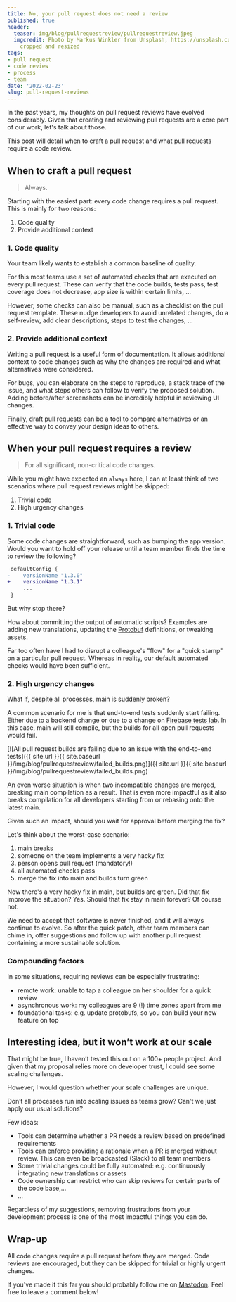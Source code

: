 ```yaml
---
title: No, your pull request does not need a review
published: true
header:
  teaser: img/blog/pullrequestreview/pullrequestreview.jpeg
  imgcredit: Photo by Markus Winkler from Unsplash, https://unsplash.com/photos/-fRAIQHKcc0,
    cropped and resized
tags:
- pull request
- code review
- process
- team
date: '2022-02-23'
slug: pull-request-reviews
---
```


In the past years, my thoughts on pull request reviews have evolved considerably. Given that creating and reviewing pull requests are a core part of our work, let's talk about those.

This post will detail when to craft a pull request and what pull requests require a code review.

## When to craft a pull request
> Always.

Starting with the easiest part: every code change requires a pull request. This is mainly for two reasons:

1. Code quality
1. Provide additional context

### 1. Code quality
Your team likely wants to establish a common baseline of quality.

For this most teams use a set of automated checks that are executed on every pull request. These can verify that the code builds, tests pass, test coverage does not decrease, app size is within certain limits, …

However, some checks can also be manual, such as a checklist on the pull request template. These nudge developers to avoid unrelated changes, do a self-review, add clear descriptions, steps to test the changes, ...

### 2. Provide additional context
Writing a pull request is a useful form of documentation. It allows additional context to code changes such as why the changes are required and what alternatives were considered.

For bugs, you can elaborate on the steps to reproduce, a stack trace of the issue, and what steps others can follow to verify the proposed solution. Adding before/after screenshots can be incredibly helpful in reviewing UI changes.

Finally, draft pull requests can be a tool to compare alternatives or an effective way to convey your design ideas to others.

## When your pull request requires a review
> For all significant, non-critical code changes.

While you might have expected an `always` here, I can at least think of two scenarios where pull request reviews might be skipped:

1. Trivial code
2. High urgency changes

### 1. Trivial code
Some code changes are straightforward, such as bumping the app version. Would you want to hold off your release until a team member finds the time to review the following?

```diff
 defaultConfig {
-    versionName "1.3.0"
+    versionName "1.3.1"
     ...
 }
```

But why stop there?

How about committing the output of automatic scripts? Examples are adding new translations, updating the [Protobuf](https://developers.google.com/protocol-buffers/) definitions, or tweaking assets.

Far too often have I had to disrupt a colleague's "flow" for a "quick stamp" on a particular pull request. Whereas in reality, our default automated checks would have been sufficient.

### 2. High urgency changes
What if, despite all processes, main is suddenly broken?

A common scenario for me is that end-to-end tests suddenly start failing. Either due to a backend change or due to a change on [Firebase tests lab](https://firebase.google.com/docs/test-lab/). In this case, main will still compile, but the builds for all open pull requests would fail.

[![All pull request builds are failing due to an issue with the end-to-end tests]({{ site.url }}{{ site.baseurl }}/img/blog/pullrequestreview/failed_builds.png)]({{ site.url }}{{ site.baseurl }}/img/blog/pullrequestreview/failed_builds.png)

An even worse situation is when two incompatible changes are merged, breaking main compilation as a result. That is even more impactful as it also breaks compilation for all developers starting from or rebasing onto the latest main.

Given such an impact, should you wait for approval before merging the fix?

Let's think about the worst-case scenario:

1. main breaks
1. someone on the team implements a very hacky fix
1. person opens pull request (mandatory!)
1. all automated checks pass
1. merge the fix into main and builds turn green

Now there's a very hacky fix in main, but builds are green. Did that fix improve the situation? Yes. Should that fix stay in main forever? Of course not.

We need to accept that software is never finished, and it will always continue to evolve. So after the quick patch, other team members can chime in, offer suggestions and follow up with another pull request containing a more sustainable solution.

### Compounding factors
In some situations, requiring reviews can be especially frustrating:

- remote work: unable to tap a colleague on her shoulder for a quick review
- asynchronous work: my colleagues are 9 (!) time zones apart from me
- foundational tasks: e.g. update protobufs, so you can build your new feature on top

## Interesting idea, but it won’t work at our scale
That might be true, I haven’t tested this out on a 100+ people project. And given that my proposal relies more on developer trust, I could see some scaling challenges.

However, I would question whether your scale challenges are unique.

Don’t all processes run into scaling issues as teams grow? Can't we just apply our usual solutions?

Few ideas:

- Tools can determine whether a PR needs a review based on predefined requirements
- Tools can enforce providing a rationale when a PR is merged without review. This can even be broadcasted (Slack) to all team members
- Some trivial changes could be fully automated: e.g. continuously integrating new translations or assets
- Code ownership can restrict who can skip reviews for certain parts of the code base,...
- ...

Regardless of my suggestions, removing frustrations from your development process is one of the most impactful things you can do.

## Wrap-up
All code changes require a pull request before they are merged. Code reviews are encouraged, but they can be skipped for trivial or highly urgent changes.

If you've made it this far you should probably follow me on [Mastodon](https://androiddev.social/@Jeroenmols). Feel free to leave a comment below!
